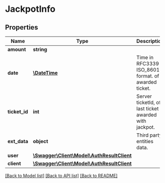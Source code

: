 # JackpotInfo

## Properties
Name | Type | Description | Notes
------------ | ------------- | ------------- | -------------
**amount** | **string** |  | [optional] 
**date** | [**\DateTime**](\DateTime.md) | Time in RFC3339 / ISO_8601 format. of awarded ticket. | [optional] 
**ticket_id** | **int** | Server ticketId, of last ticket awarded with jackpot. | [optional] 
**ext_data** | **object** | Third party entities data. | [optional] 
**user** | [**\Swagger\Client\Model\AuthResultClient**](AuthResultClient.md) |  | [optional] 
**client** | [**\Swagger\Client\Model\AuthResultClient**](AuthResultClient.md) |  | [optional] 

[[Back to Model list]](../README.md#documentation-for-models) [[Back to API list]](../README.md#documentation-for-api-endpoints) [[Back to README]](../README.md)


